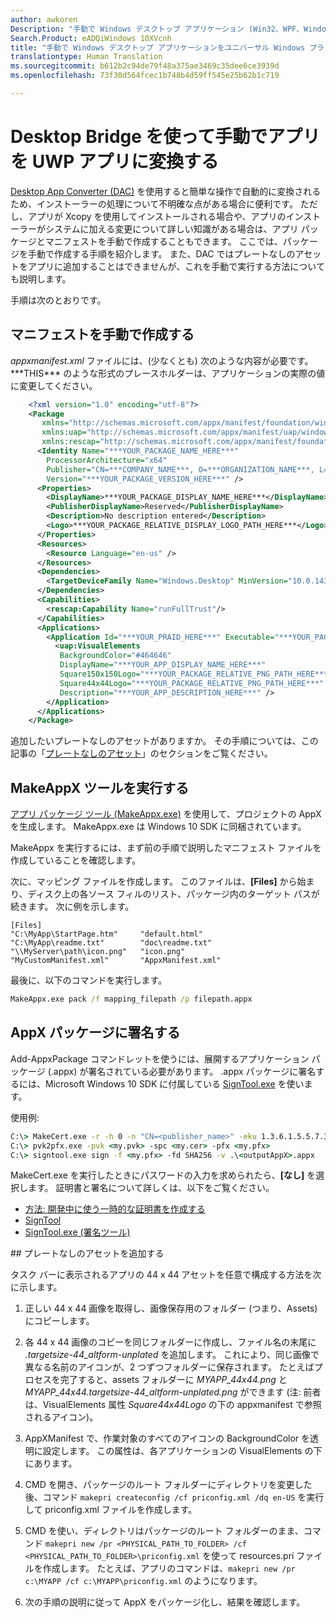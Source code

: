 ```yaml
---
author: awkoren
Description: "手動で Windows デスクトップ アプリケーション (Win32、WPF、Windows フォームなど) をユニバーサル Windows プラットフォーム (UWP) アプリに変換する方法を示します。"
Search.Product: eADQiWindows 10XVcnh
title: "手動で Windows デスクトップ アプリケーションをユニバーサル Windows プラットフォーム (UWP) アプリに変換する"
translationtype: Human Translation
ms.sourcegitcommit: b612b2c94de79f48a375ae3469c35dee6ce3939d
ms.openlocfilehash: 73f30d564fcec1b748b4d59ff545e25b62b1c719

---
```


# <a name="manually-convert-your-app-to-uwp-using-the-desktop-bridge"></a>Desktop Bridge を使って手動でアプリを UWP アプリに変換する

[Desktop App Converter (DAC)](desktop-to-uwp-run-desktop-app-converter.md) を使用すると簡単な操作で自動的に変換されるため、インストーラーの処理について不明確な点がある場合に便利です。 ただし、アプリが Xcopy を使用してインストールされる場合や、アプリのインストーラーがシステムに加える変更について詳しい知識がある場合は、アプリ パッケージとマニフェストを手動で作成することもできます。 ここでは、パッケージを手動で作成する手順を紹介します。 また、DAC ではプレートなしのアセットをアプリに追加することはできませんが、これを手動で実行する方法についても説明します。 

手順は次のとおりです。

## <a name="create-a-manifest-by-hand"></a>マニフェストを手動で作成する

_appxmanifest.xml_ ファイルには、(少なくとも) 次のような内容が必要です。 \*\*\*THIS\*\*\* のような形式のプレースホルダーは、アプリケーションの実際の値に変更してください。

```XML
    <?xml version="1.0" encoding="utf-8"?>
    <Package
       xmlns="http://schemas.microsoft.com/appx/manifest/foundation/windows10"
       xmlns:uap="http://schemas.microsoft.com/appx/manifest/uap/windows10"
       xmlns:rescap="http://schemas.microsoft.com/appx/manifest/foundation/windows10/restrictedcapabilities">
      <Identity Name="***YOUR_PACKAGE_NAME_HERE***"
        ProcessorArchitecture="x64"
        Publisher="CN=***COMPANY_NAME***, O=***ORGANIZATION_NAME***, L=***CITY***, S=***STATE***, C=***COUNTRY***"
        Version="***YOUR_PACKAGE_VERSION_HERE***" />
      <Properties>
        <DisplayName>***YOUR_PACKAGE_DISPLAY_NAME_HERE***</DisplayName>
        <PublisherDisplayName>Reserved</PublisherDisplayName>
        <Description>No description entered</Description>
        <Logo>***YOUR_PACKAGE_RELATIVE_DISPLAY_LOGO_PATH_HERE***</Logo>
      </Properties>
      <Resources>
        <Resource Language="en-us" />
      </Resources>
      <Dependencies>
        <TargetDeviceFamily Name="Windows.Desktop" MinVersion="10.0.14316.0" MaxVersionTested="10.0.14316.0" />
      </Dependencies>
      <Capabilities>
        <rescap:Capability Name="runFullTrust"/>
      </Capabilities>
      <Applications>
        <Application Id="***YOUR_PRAID_HERE***" Executable="***YOUR_PACKAGE_RELATIVE_EXE_PATH_HERE***" EntryPoint="Windows.FullTrustApplication">
          <uap:VisualElements
           BackgroundColor="#464646"
           DisplayName="***YOUR_APP_DISPLAY_NAME_HERE***"
           Square150x150Logo="***YOUR_PACKAGE_RELATIVE_PNG_PATH_HERE***"
           Square44x44Logo="***YOUR_PACKAGE_RELATIVE_PNG_PATH_HERE***"
           Description="***YOUR_APP_DESCRIPTION_HERE***" />
        </Application>
      </Applications>
    </Package>
```

追加したいプレートなしのアセットがありますか。 その手順については、この記事の「[プレートなしのアセット](#unplated-assets)」のセクションをご覧ください。

## <a name="run-the-makeappx-tool"></a>MakeAppX ツールを実行する

[アプリ パッケージ ツール (MakeAppx.exe)](https://msdn.microsoft.com/library/windows/desktop/hh446767(v=vs.85).aspx) を使用して、プロジェクトの AppX を生成します。 MakeAppx.exe は Windows 10 SDK に同梱されています。 

MakeAppx を実行するには、まず前の手順で説明したマニフェスト ファイルを作成していることを確認します。 

次に、マッピング ファイルを作成します。 このファイルは、**[Files]** から始まり、ディスク上の各ソース フィルのリスト、パッケージ内のターゲット パスが続きます。 次に例を示します。 

```
[Files]
"C:\MyApp\StartPage.htm"     "default.html"
"C:\MyApp\readme.txt"        "doc\readme.txt"
"\\MyServer\path\icon.png"   "icon.png"
"MyCustomManifest.xml"       "AppxManifest.xml"
```

最後に、以下のコマンドを実行します。 

```cmd
MakeAppx.exe pack /f mapping_filepath /p filepath.appx
```

## <a name="sign-your-appx-package"></a>AppX パッケージに署名する

Add-AppxPackage コマンドレットを使うには、展開するアプリケーション パッケージ (.appx) が署名されている必要があります。 .appx パッケージに署名するには、Microsoft Windows 10 SDK に付属している [SignTool.exe](https://msdn.microsoft.com/library/windows/desktop/aa387764(v=vs.85).aspx) を使います。

使用例: 

```cmd
C:\> MakeCert.exe -r -h 0 -n "CN=<publisher_name>" -eku 1.3.6.1.5.5.7.3.3 -pe -sv <my.pvk> <my.cer>
C:\> pvk2pfx.exe -pvk <my.pvk> -spc <my.cer> -pfx <my.pfx>
C:\> signtool.exe sign -f <my.pfx> -fd SHA256 -v .\<outputAppX>.appx
```
MakeCert.exe を実行したときにパスワードの入力を求められたら、**[なし]** を選択します。 証明書と署名について詳しくは、以下をご覧ください。 

- [方法: 開発中に使う一時的な証明書を作成する](https://msdn.microsoft.com/library/ms733813.aspx)
- [SignTool](https://msdn.microsoft.com/library/windows/desktop/aa387764.aspx)
- [SignTool.exe (署名ツール)](https://msdn.microsoft.com/library/8s9b9yaz.aspx)

<span id="unplated-assets" />
## <a name="add-unplated-assets"></a>プレートなしのアセットを追加する

タスク バーに表示されるアプリの 44 x 44 アセットを任意で構成する方法を次に示します。 

1. 正しい 44 x 44 画像を取得し、画像保存用のフォルダー (つまり、Assets) にコピーします。

2. 各 44 x 44 画像のコピーを同じフォルダーに作成し、ファイル名の末尾に *.targetsize-44_altform-unplated* を追加します。 これにより、同じ画像で異なる名前のアイコンが、2 つずつフォルダーに保存されます。 たとえばプロセスを完了すると、assets フォルダーに *MYAPP_44x44.png* と *MYAPP_44x44.targetsize-44_altform-unplated.png* ができます (注: 前者は、VisualElements 属性 *Square44x44Logo* の下の appxmanifest で参照されるアイコン)。 

3.  AppXManifest で、作業対象のすべてのアイコンの BackgroundColor を透明に設定します。 この属性は、各アプリケーションの VisualElements の下にあります。

4.  CMD を開き、パッケージのルート フォルダーにディレクトリを変更した後、コマンド ```makepri createconfig /cf priconfig.xml /dq en-US``` を実行して priconfig.xml ファイルを作成します。

5.  CMD を使い、ディレクトリはパッケージのルート フォルダーのまま、コマンド ```makepri new /pr <PHYSICAL_PATH_TO_FOLDER> /cf <PHYSICAL_PATH_TO_FOLDER>\priconfig.xml``` を使って resources.pri ファイルを作成します。 たとえば、アプリのコマンドは、```makepri new /pr c:\MYAPP /cf c:\MYAPP\priconfig.xml``` のようになります。 

6.  次の手順の説明に従って AppX をパッケージ化し、結果を確認します。




<!--HONumber=Dec16_HO1-->


